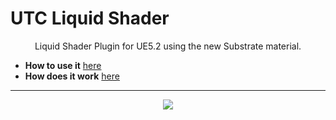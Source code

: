 # UTC Liquid Shader

<p align="center">
Liquid Shader Plugin for UE5.2 using the new Substrate material.

* **How to use it** [here](https://github.com/UniversalToolCompiler/UTC_LiquidShader/wiki/UE5-Dynamic-Liquid-Shader:-Tutorial)
* **How does it work** [here](https://github.com/UniversalToolCompiler/UTC_LiquidShader/wiki/UE5-Dynamic-Liquid-Shader:-Technical-Breakdown)
</p>

***

<p align="center">
<img src="https://github.com/UniversalToolCompiler/UTC_LiquidShader/blob/b30f104de9c1c71991c728b72e40451d9a6531c0/OutContent/Gifs/LiquidShaderBottle.gif">
</p>
